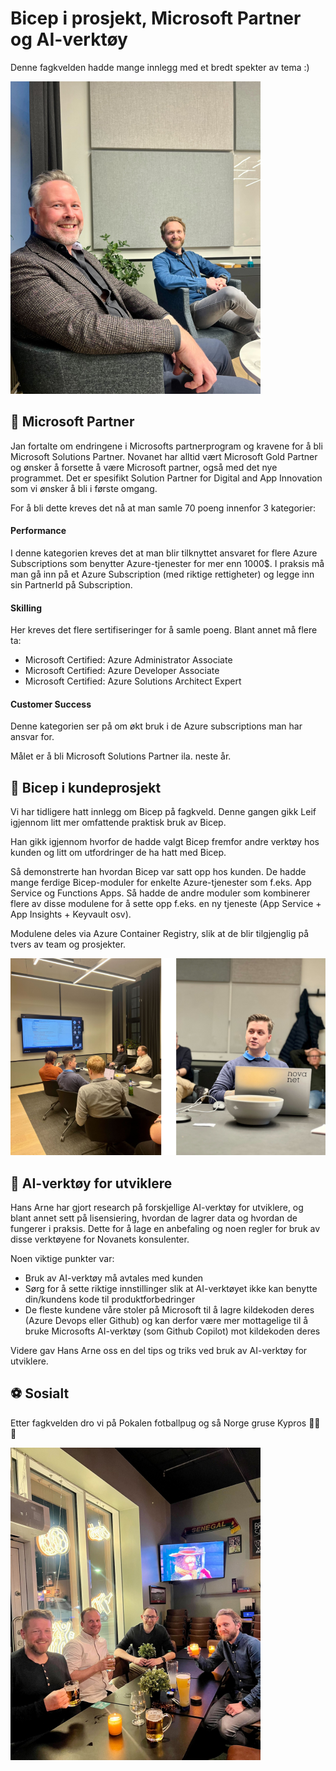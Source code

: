 # Bicep i prosjekt, Microsoft Partner og AI-verktøy

Denne fagkvelden hadde mange innlegg med et bredt spekter av tema :)

![Bilde fra fagkveld](https://github.com/novanet/fagkvelder/blob/master/docs/20231012/fagkveld.png)

## 🤝 Microsoft Partner

Jan fortalte om endringene i Microsofts partnerprogram og kravene for å bli Microsoft Solutions Partner. Novanet har alltid vært Microsoft Gold Partner og ønsker å forsette å være Microsoft partner, også med det nye programmet. Det er spesifikt Solution Partner for Digital and App Innovation som vi ønsker å bli i første omgang.

For å bli dette kreves det nå at man samle 70 poeng innenfor 3 kategorier:

#### Performance

I denne kategorien kreves det at man blir tilknyttet ansvaret for flere Azure Subscriptions som benytter Azure-tjenester for mer enn 1000$. I praksis må man gå inn på et Azure Subscription (med riktige rettigheter) og legge inn sin PartnerId på Subscription.

#### Skilling

Her kreves det flere sertifiseringer for å samle poeng. Blant annet må flere ta:

- Microsoft Certified: Azure Administrator Associate
- Microsoft Certified: Azure Developer Associate
- Microsoft Certified: Azure Solutions Architect Expert

#### Customer Success

Denne kategorien ser på om økt bruk i de Azure subscriptions man har ansvar for.

Målet er å bli Microsoft Solutions Partner ila. neste år.

## 💪 Bicep i kundeprosjekt

Vi har tidligere hatt innlegg om Bicep på fagkveld. Denne gangen gikk Leif igjennom litt mer omfattende praktisk bruk av Bicep.

Han gikk igjennom hvorfor de hadde valgt Bicep fremfor andre verktøy hos kunden og litt om utfordringer de ha hatt med Bicep.

Så demonstrerte han hvordan Bicep var satt opp hos kunden. De hadde mange ferdige Bicep-moduler for enkelte Azure-tjenester som f.eks. App Service og Functions Apps. Så hadde de andre moduler som kombinerer flere av disse modulene for å sette opp f.eks. en ny tjeneste (App Service + App Insights + Keyvault osv).

Modulene deles via Azure Container Registry, slik at de blir tilgjenglig på tvers av team og prosjekter.

![Bilde fra fagkveld](https://github.com/novanet/fagkvelder/blob/master/docs/20231012/bicep.png)

## 🤖 AI-verktøy for utviklere

Hans Arne har gjort research på forskjellige AI-verktøy for utviklere, og blant annet sett på lisensiering, hvordan de lagrer data og hvordan de fungerer i praksis. Dette for å lage en anbefaling og noen regler for bruk av disse verktøyene for Novanets konsulenter.

Noen viktige punkter var:

- Bruk av AI-verktøy må avtales med kunden
- Sørg for å sette riktige innstillinger slik at AI-verktøyet ikke kan benytte din/kundens kode til produktforbedringer
- De fleste kundene våre stoler på Microsoft til å lagre kildekoden deres (Azure Devops eller Github) og kan derfor være mer mottagelige til å bruke Microsofts AI-verktøy (som Github Copilot) mot kildekoden deres

Videre gav Hans Arne oss en del tips og triks ved bruk av AI-verktøy for utviklere.

## ⚽ Sosialt

Etter fagkvelden dro vi på Pokalen fotballpug og så Norge gruse Kypros 👊👏🙌

![Bilde fra fagkveld](https://github.com/novanet/fagkvelder/blob/master/docs/20231012/pokalen.png)

